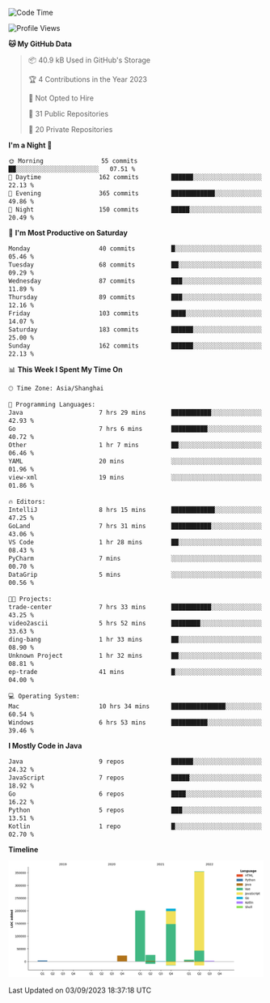 <!--START_SECTION:waka-->
![Code Time](http://img.shields.io/badge/Code%20Time-2%2C043%20hrs%2013%20mins-blue)

![Profile Views](http://img.shields.io/badge/Profile%20Views-0-blue)

**🐱 My GitHub Data** 

> 📦 40.9 kB Used in GitHub's Storage 
 > 
> 🏆 4 Contributions in the Year 2023
 > 
> 🚫 Not Opted to Hire
 > 
> 📜 31 Public Repositories 
 > 
> 🔑 20 Private Repositories 
 > 
**I'm a Night 🦉** 

```text
🌞 Morning                55 commits          ██░░░░░░░░░░░░░░░░░░░░░░░   07.51 % 
🌆 Daytime                162 commits         ██████░░░░░░░░░░░░░░░░░░░   22.13 % 
🌃 Evening                365 commits         ████████████░░░░░░░░░░░░░   49.86 % 
🌙 Night                  150 commits         █████░░░░░░░░░░░░░░░░░░░░   20.49 % 
```
📅 **I'm Most Productive on Saturday** 

```text
Monday                   40 commits          █░░░░░░░░░░░░░░░░░░░░░░░░   05.46 % 
Tuesday                  68 commits          ██░░░░░░░░░░░░░░░░░░░░░░░   09.29 % 
Wednesday                87 commits          ███░░░░░░░░░░░░░░░░░░░░░░   11.89 % 
Thursday                 89 commits          ███░░░░░░░░░░░░░░░░░░░░░░   12.16 % 
Friday                   103 commits         ████░░░░░░░░░░░░░░░░░░░░░   14.07 % 
Saturday                 183 commits         ██████░░░░░░░░░░░░░░░░░░░   25.00 % 
Sunday                   162 commits         ██████░░░░░░░░░░░░░░░░░░░   22.13 % 
```


📊 **This Week I Spent My Time On** 

```text
🕑︎ Time Zone: Asia/Shanghai

💬 Programming Languages: 
Java                     7 hrs 29 mins       ███████████░░░░░░░░░░░░░░   42.93 % 
Go                       7 hrs 6 mins        ██████████░░░░░░░░░░░░░░░   40.72 % 
Other                    1 hr 7 mins         ██░░░░░░░░░░░░░░░░░░░░░░░   06.46 % 
YAML                     20 mins             ░░░░░░░░░░░░░░░░░░░░░░░░░   01.96 % 
view-xml                 19 mins             ░░░░░░░░░░░░░░░░░░░░░░░░░   01.86 % 

🔥 Editors: 
IntelliJ                 8 hrs 15 mins       ████████████░░░░░░░░░░░░░   47.25 % 
GoLand                   7 hrs 31 mins       ███████████░░░░░░░░░░░░░░   43.06 % 
VS Code                  1 hr 28 mins        ██░░░░░░░░░░░░░░░░░░░░░░░   08.43 % 
PyCharm                  7 mins              ░░░░░░░░░░░░░░░░░░░░░░░░░   00.70 % 
DataGrip                 5 mins              ░░░░░░░░░░░░░░░░░░░░░░░░░   00.56 % 

🐱‍💻 Projects: 
trade-center             7 hrs 33 mins       ███████████░░░░░░░░░░░░░░   43.25 % 
video2ascii              5 hrs 52 mins       ████████░░░░░░░░░░░░░░░░░   33.63 % 
ding-bang                1 hr 33 mins        ██░░░░░░░░░░░░░░░░░░░░░░░   08.90 % 
Unknown Project          1 hr 32 mins        ██░░░░░░░░░░░░░░░░░░░░░░░   08.81 % 
ep-trade                 41 mins             █░░░░░░░░░░░░░░░░░░░░░░░░   04.00 % 

💻 Operating System: 
Mac                      10 hrs 34 mins      ███████████████░░░░░░░░░░   60.54 % 
Windows                  6 hrs 53 mins       ██████████░░░░░░░░░░░░░░░   39.46 % 
```

**I Mostly Code in Java** 

```text
Java                     9 repos             ██████░░░░░░░░░░░░░░░░░░░   24.32 % 
JavaScript               7 repos             █████░░░░░░░░░░░░░░░░░░░░   18.92 % 
Go                       6 repos             ████░░░░░░░░░░░░░░░░░░░░░   16.22 % 
Python                   5 repos             ███░░░░░░░░░░░░░░░░░░░░░░   13.51 % 
Kotlin                   1 repo              █░░░░░░░░░░░░░░░░░░░░░░░░   02.70 % 
```



**Timeline**

![Lines of Code chart](https://raw.githubusercontent.com/youtiaoguagua/youtiaoguagua/master/assets/bar_graph.png)


 Last Updated on 03/09/2023 18:37:18 UTC
<!--END_SECTION:waka-->